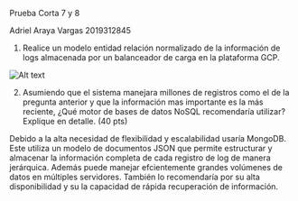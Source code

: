 Prueba Corta 7 y 8

Adriel Araya Vargas 2019312845

1. Realice un modelo entidad relación normalizado de la información de logs almacenada por un balanceador de carga en la
plataforma GCP.

![Alt text](Diagrama%20sin%20t%C3%ADtulo.drawio.png)

2. Asumiendo que el sistema manejara millones de registros como el de la pregunta anterior y que la información mas importante es la más reciente, ¿Qué motor de bases de datos NoSQL recomendaría utilizar? Explique en detalle. (40 pts)

Debido a la alta necesidad de flexibilidad y escalabilidad usaría MongoDB. Este utiliza un modelo de documentos JSON que permite estructurar y almacenar la información completa de cada registro de log de manera jerárquica. Además puede manejar efcientemente grandes volúmenes de datos en múltiples servidores. También lo recomendaría por su alta disponibilidad y  su la capacidad de rápida recuperación de información.
